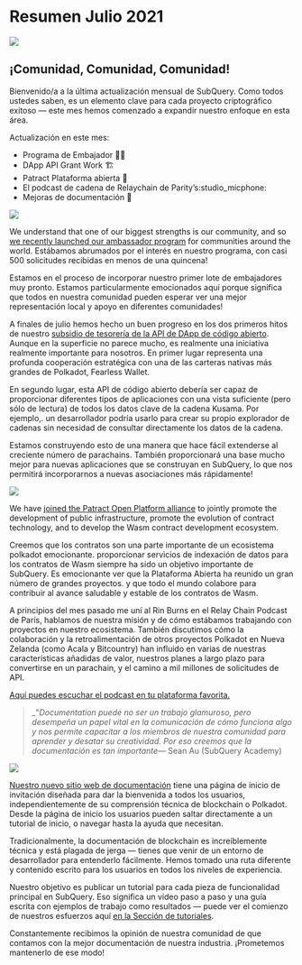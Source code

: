 # Resumen Julio 2021

![](https://miro.medium.com/max/1400/1*2z3_9s-SY7dAvfe6xf9IDA.png)

## ¡Comunidad, Comunidad, Comunidad!

Bienvenido/a a la última actualización mensual de SubQuery. Como todos ustedes saben, es un elemento clave para cada proyecto criptográfico exitoso — este mes hemos comenzado a expandir nuestro enfoque en esta área.

Actualización en este mes:

- Programa de Embajador 👩💼
- DApp API Grant Work 🏗
- Patract Plataforma abierta 🌃
- El podcast de cadena de Relaychain de Parity’s:studio_micphone:
- Mejoras de documentación 📑

![](https://miro.medium.com/max/1400/0*pe3Z3x1lGb_RLa5x)

We understand that one of our biggest strengths is our community, and so [we recently launched our ambassador program](../blogs/20210713-Introducing-the-SubQuery-Ambassador-Program.md) for communities around the world. Estábamos abrumados por el interés en nuestro programa, con casi 500 solicitudes recibidas en menos de una quincena!

Estamos en el proceso de incorporar nuestro primer lote de embajadores muy pronto. Estamos particularmente emocionados aquí porque significa que todos en nuestra comunidad pueden esperar ver una mejor representación local y apoyo en diferentes comunidades!

A finales de julio hemos hecho un buen progreso en los dos primeros hitos de nuestro [subsidio de tesorería de la API de DApp de código abierto](https://kusama.polkassembly.io/treasury/95). Aunque en la superficie no parece mucho, es realmente una iniciativa realmente importante para nosotros. En primer lugar representa una profunda cooperación estratégica con una de las carteras nativas más grandes de Polkadot, Fearless Wallet.

En segundo lugar, esta API de código abierto debería ser capaz de proporcionar diferentes tipos de aplicaciones con una vista suficiente (pero sólo de lectura) de todos los datos clave de la cadena Kusama. Por ejemplo,. un desarrollador podría usarlo para crear su propio explorador de cadenas sin necesidad de consultar directamente los datos de la cadena.

Estamos construyendo esto de una manera que hace fácil extenderse al creciente número de parachains. También proporcionará una base mucho mejor para nuevas aplicaciones que se construyan en SubQuery, lo que nos permitirá incorporarnos a nuevas asociaciones más rápidamente!

![](https://miro.medium.com/max/1400/0*AhM68fyjjSp_2edZ)

We have [joined the Patract Open Platform alliance](../blogs/20210714-SubQuery-is-Joining-the-Patract-Open-Platform.md) to jointly promote the development of public infrastructure, promote the evolution of contract technology, and to develop the Wasm contract development ecosystem.

Creemos que los contratos son una parte importante de un ecosistema polkadot emocionante. proporcionar servicios de indexación de datos para los contratos de Wasm siempre ha sido un objetivo importante de SubQuery. Es emocionante ver que la Plataforma Abierta ha reunido un gran número de grandes proyectos. y que todo el mundo colabore para contribuir al avance saludable y estable de los contratos de Wasm.

A principios del mes pasado me uní al Rin Burns en el Relay Chain Podcast de París, hablamos de nuestra misión y de cómo estábamos trabajando con proyectos en nuestro ecosistema. También discutimos cómo la colaboración y la retroalimentación de otros proyectos Polkadot en Nueva Zelanda (como Acala y Bitcountry) han influido en varias de nuestras características añadidas de valor, nuestros planes a largo plazo para convertirse en un parachain, y el camino a mil millones de solicitudes de API.

[Aquí puedes escuchar el podcast en tu plataforma favorita.](https://relaychain.fm/35-querying-the-worlds-data-with-subquery)

> _"_Documentation puede no ser un trabajo glamuroso, pero desempeña un papel vital en la comunicación de cómo funciona algo y nos permite capacitar a los miembros de nuestra comunidad para aprender y desatar su creatividad. Por eso creemos que la documentación es tan importante_— Sean Au (SubQuery Academy)

![](https://miro.medium.com/max/1200/0*tvcfXFxHc6shdmAy.gif)

[Nuestro nuevo sitio web de documentación](https://doc.subquery.network/) tiene una página de inicio de invitación diseñada para dar la bienvenida a todos los usuarios, independientemente de su comprensión técnica de blockchain o Polkadot. Desde la página de inicio los usuarios pueden saltar directamente a un tutorial de inicio, o navegar hasta la ayuda que necesitan.

Tradicionalmente, la documentación de blockchain es increíblemente técnica y está plagada de jerga — tienes que venir de un entorno de desarrollador para entenderlo fácilmente. Hemos tomado una ruta diferente y contenido escrito para los usuarios en todos los niveles de experiencia.

Nuestro objetivo es publicar un tutorial para cada pieza de funcionalidad principal en SubQuery. Eso significa un vídeo paso a paso y una guía escrita con ejemplos de trabajo como resultados — puede ver el comienzo de nuestros esfuerzos aquí [en la Sección de tutoriales](https://doc.subquery.network/tutorials_examples/howto.html).

Constantemente recibimos la opinión de nuestra comunidad de que contamos con la mejor documentación de nuestra industria. ¡Prometemos mantenerlo de ese modo!
